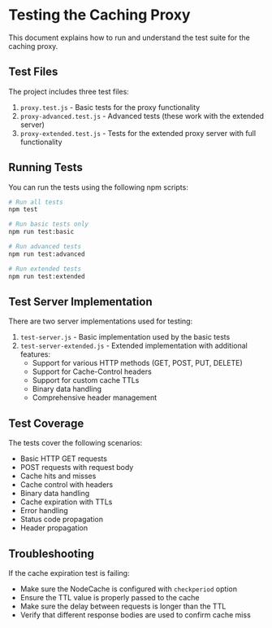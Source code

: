 # Testing the Caching Proxy

This document explains how to run and understand the test suite for the caching proxy.

## Test Files

The project includes three test files:

1. `proxy.test.js` - Basic tests for the proxy functionality
2. `proxy-advanced.test.js` - Advanced tests (these work with the extended server)
3. `proxy-extended.test.js` - Tests for the extended proxy server with full functionality

## Running Tests

You can run the tests using the following npm scripts:

```bash
# Run all tests
npm test

# Run basic tests only
npm run test:basic

# Run advanced tests
npm run test:advanced

# Run extended tests
npm run test:extended
```

## Test Server Implementation

There are two server implementations used for testing:

1. `test-server.js` - Basic implementation used by the basic tests
2. `test-server-extended.js` - Extended implementation with additional features:
   - Support for various HTTP methods (GET, POST, PUT, DELETE)
   - Support for Cache-Control headers
   - Support for custom cache TTLs
   - Binary data handling
   - Comprehensive header management

## Test Coverage

The tests cover the following scenarios:

- Basic HTTP GET requests
- POST requests with request body
- Cache hits and misses
- Cache control with headers
- Binary data handling
- Cache expiration with TTLs
- Error handling
- Status code propagation
- Header propagation

## Troubleshooting

If the cache expiration test is failing:
- Make sure the NodeCache is configured with `checkperiod` option
- Ensure the TTL value is properly passed to the cache
- Make sure the delay between requests is longer than the TTL
- Verify that different response bodies are used to confirm cache miss
